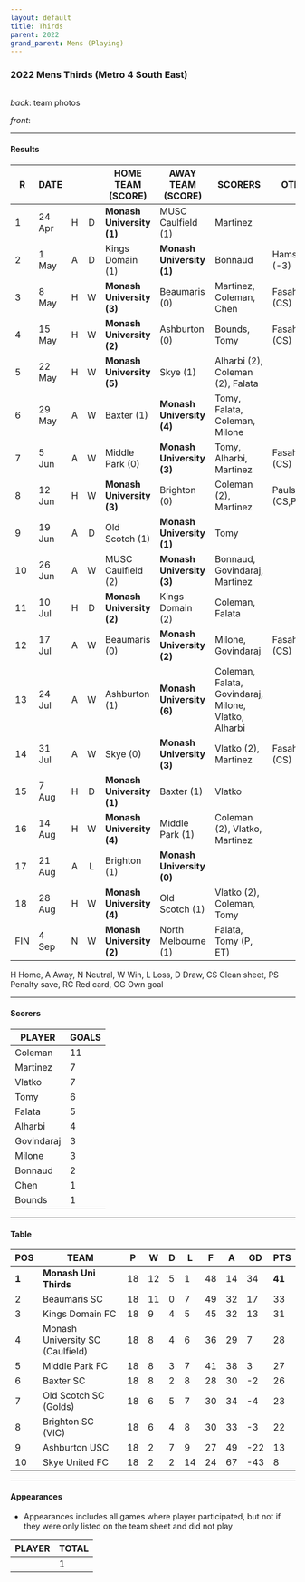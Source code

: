 ```yaml
---
layout: default
title: Thirds
parent: 2022
grand_parent: Mens (Playing)
---
```


### 2022 Mens Thirds (Metro 4 South East)

![]()

_back_: team photos
 
_front_: 

------------------------

#### Results


| R   | DATE   |     |     | HOME TEAM (SCORE)         | AWAY TEAM (SCORE)         | SCORERS                                              | OTHER           |
|-----|--------|:---:|:---:|---------------------------|---------------------------|------------------------------------------------------|-----------------|
| 1   | 24 Apr |  H  |  D  | **Monash University (1)** | MUSC Caulfield (1)        | Martinez                                             |                 |
| 2   | 1 May  |  A  |  D  | Kings Domain (1)          | **Monash University (1)** | Bonnaud                                              | Hamstrings (-3) |
| 3   | 8 May  |  H  |  W  | **Monash University (3)** | Beaumaris (0)             | Martinez, Coleman, Chen                              | Fasahat (CS)    |
| 4   | 15 May |  H  |  W  | **Monash University (2)** | Ashburton (0)             | Bounds, Tomy                                         | Fasahat (CS)    |
| 5   | 22 May |  H  |  W  | **Monash University (5)** | Skye (1)                  | Alharbi (2), Coleman (2), Falata                     |                 |
| 6   | 29 May |  A  |  W  | Baxter (1)                | **Monash University (4)** | Tomy, Falata, Coleman, Milone                        |                 |
| 7   | 5 Jun  |  A  |  W  | Middle Park (0)           | **Monash University (3)** | Tomy, Alharbi, Martinez                              | Fasahat (CS)    |
| 8   | 12 Jun |  H  |  W  | **Monash University (3)** | Brighton (0)              | Coleman (2), Martinez                                | Paulsen (CS,PS) |
| 9   | 19 Jun |  A  |  D  | Old Scotch (1)            | **Monash University (1)** | Tomy                                                 |                 |
| 10  | 26 Jun |  A  |  W  | MUSC Caulfield (2)        | **Monash University (3)** | Bonnaud, Govindaraj, Martinez                        |                 |
| 11  | 10 Jul |  H  |  D  | **Monash University (2)** | Kings Domain (2)          | Coleman, Falata                                      |                 |
| 12  | 17 Jul |  A  |  W  | Beaumaris (0)             | **Monash University (2)** | Milone, Govindaraj                                   | Fasahat (CS)    |
| 13  | 24 Jul |  A  |  W  | Ashburton (1)             | **Monash University (6)** | Coleman, Falata, Govindaraj, Milone, Vlatko, Alharbi |                 |
| 14  | 31 Jul |  A  |  W  | Skye (0)                  | **Monash University (3)** | Vlatko (2), Martinez                                 | Fasahat (CS)    |
| 15  | 7 Aug  |  H  |  D  | **Monash University (1)** | Baxter (1)                | Vlatko                                               |                 |
| 16  | 14 Aug |  H  |  W  | **Monash University (4)** | Middle Park (1)           | Coleman (2), Vlatko, Martinez                        |                 |   
| 17  | 21 Aug |  A  |  L  | Brighton (1)              | **Monash University (0)** |                                                      |                 |
| 18  | 28 Aug |  H  |  W  | **Monash University (4)** | Old Scotch (1)            | Vlatko (2), Coleman, Tomy                            |                 |
| FIN | 4 Sep  |  N  |  W  | **Monash University (2)** | North Melbourne (1)       | Falata, Tomy (P, ET)                                 |                 |

H Home, A Away, N Neutral, W Win, L Loss, D Draw, CS Clean sheet, PS Penalty save, RC Red card, OG Own goal 

------------------------

#### Scorers

|   PLAYER   | GOALS |
|------------|-------|
| Coleman    |   11  |
| Martinez   |    7  |
| Vlatko     |    7  |
| Tomy       |    6  |
| Falata     |    5  |
| Alharbi    |    4  |
| Govindaraj |    3  |
| Milone     |    3  |
| Bonnaud    |    2  |
| Chen       |    1  |
| Bounds     |    1  |

------------------------

#### Table

| POS   | TEAM                             | P   | W   | D   | L   | F   | A   | GD  | PTS    |
|-------|----------------------------------|-----|-----|-----|-----|-----|-----|-----|--------|
| **1** | **Monash Uni Thirds**            | 18  | 12  | 5   | 1   | 48  | 14  | 34  | **41** |
| 2     | Beaumaris SC                     | 18  | 11  | 0   | 7   | 49  | 32  | 17  | 33     |
| 3     | Kings Domain FC                  | 18  | 9   | 4   | 5   | 45  | 32  | 13  | 31     |
| 4     | Monash University SC (Caulfield) | 18  | 8   | 4   | 6   | 36  | 29  | 7   | 28     |
| 5     | Middle Park FC                   | 18  | 8   | 3   | 7   | 41  | 38  | 3   | 27     |
| 6     | Baxter SC                        | 18  | 8   | 2   | 8   | 28  | 30  | -2  | 26     |
| 7     | Old Scotch SC (Golds)            | 18  | 6   | 5   | 7   | 30  | 34  | -4  | 23     |
| 8     | Brighton SC (VIC)                | 18  | 6   | 4   | 8   | 30  | 33  | -3  | 22     |
| 9     | Ashburton USC                    | 18  | 2   | 7   | 9   | 27  | 49  | -22 | 13     |
| 10    | Skye United FC                   | 18  | 2   | 2   | 14  | 24  | 67  | -43 | 8      |

------------------------

#### Appearances

* Appearances includes all games where player participated,
   but not if they were only listed on the team sheet and did not play

| PLAYER | TOTAL |
|--------|-------|
|        | 1     |

